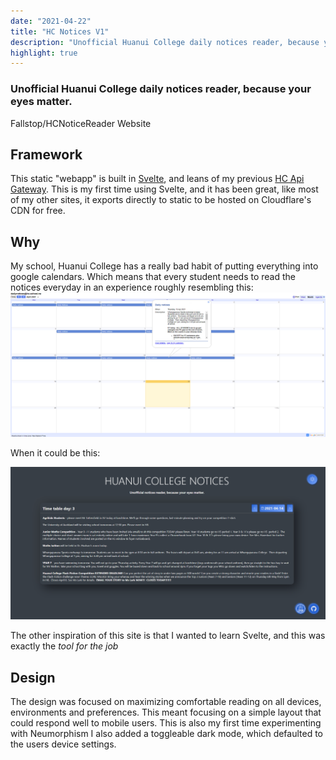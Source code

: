 ```yaml
---
date: "2021-04-22"
title: "HC Notices V1"
description: "Unofficial Huanui College daily notices reader, because your eyes matter."
highlight: true
---
```


<script lang="ts">
    import MarkdownLink from "$md/MarkdownLink.svelte";
</script>


### Unofficial Huanui College daily notices reader, because your eyes matter.

<MarkdownLink href="https://github.com/Fallstop/HCNoticeReader/tree/v1">Fallstop/HCNoticeReader</MarkdownLink>
<MarkdownLink href="https://v1.hcnoticereader.pages.dev">Website</MarkdownLink>


## Framework

This static "webapp" is built in [Svelte](https://svelte.dev/), and leans of my previous [HC Api Gateway](/projects/HCTools). This is my first time using Svelte, and it has been great, like most of my other sites, it exports directly to static to be hosted on Cloudflare's CDN for free.

## Why
My school, Huanui College has a really bad habit of putting everything into google calendars. Which means that every student needs to read the notices everyday in an experience roughly resembling this:
![Tiny Box with a lot of text inside:full](./CalenderScreenshot.png)

When it could be this:

![New Design:full](./HCNoticesScreenshot.png)

The other inspiration of this site is that I wanted to learn Svelte, and this was exactly the *tool for the job*

## Design

The design was focused on maximizing comfortable reading on all devices, environments and preferences. This meant focusing on a simple layout that could respond well to mobile users. This is also my first time experimenting with Neumorphism I also added a toggleable dark mode, which defaulted to the users device settings.